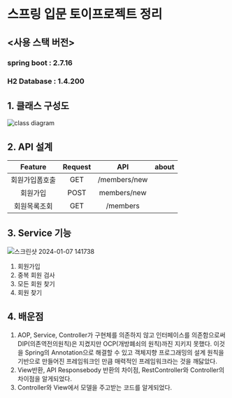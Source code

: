 # 스프링 입문 토이프로젝트 정리

## <사용 스택 버전>
### spring boot : 2.7.16
### H2 Database : 1.4.200

## 1. 클래스 구성도
![class diagram](https://github.com/helloJosh/spring-intro-study/assets/37134368/88c0ac24-f090-408c-84d5-899a3adcd7ac)

## 2. API 설계
|Feature|Request|API|about|
|:---:|:---:|:---:|:---:|
|회원가입폼호출|GET|/members/new||
|회원가입|POST|members/new||
|회원목록조회|GET|/members||

## 3. Service 기능
![스크린샷 2024-01-07 141738](https://github.com/helloJosh/spring-intro-study/assets/37134368/14b1eba1-7115-4f61-8e76-cc10ff76cb67)
1) 회원가입
2) 중복 회원 검사
3) 모든 회원 찾기
4) 회원 찾기
   
## 4. 배운점
1) AOP, Service, Controller가 구현체를 의존하지 않고 인터페이스를 의존함으로써 DIP(의존역전의원칙)은 지켰지만 OCP(개방폐쇠의 원칙)까진 지키지 못했다.
   이것을 Spring의 Annotation으로 해결할 수 있고 객체지향 프로그래밍의 설계 원칙을 기반으로 만들어진 프레임워크인 만큼 매력적인 프레임워크라는 것을 깨닳았다.
2) View반환, API Responsebody 반환의 차이점, RestController와 Controller의 차이점을 알게되었다.
3) Controller와 View에서 모델을 주고받는 코드를 알게되었다.
